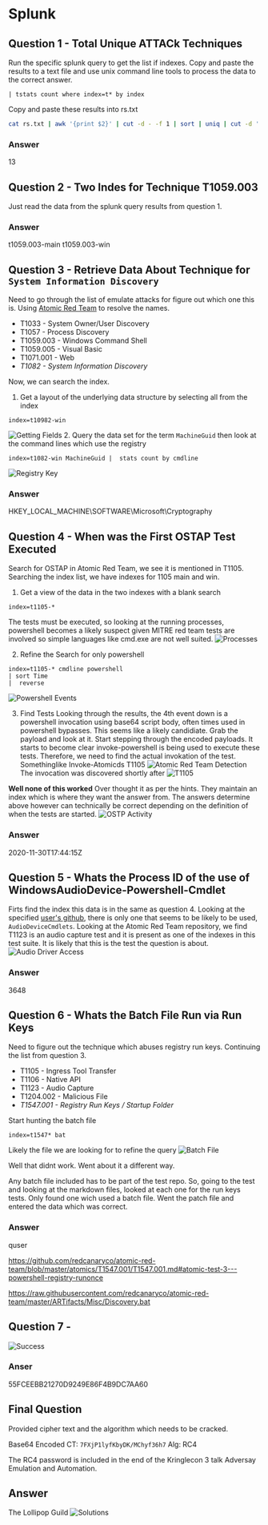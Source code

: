 # Splunk

## Question 1 - Total Unique ATTACk Techniques
Run the specific splunk query to get the list if indexes. Copy and paste the results to a text file and use unix command line tools to process the data to the correct answer.

```splunk
| tstats count where index=t* by index
```
Copy and paste these results into rs.txt
```bash
cat rs.txt | awk '{print $2}' | cut -d - -f 1 | sort | uniq | cut -d '.' -f 1 | sort | uniq | wc -l
```
### Answer
13

## Question 2 - Two Indes for Technique T1059.003
Just read the data from the splunk query results from question 1.
### Answer
t1059.003-main t1059.003-win

## Question 3 - Retrieve Data About Technique for `System Information Discovery`
Need to go through the list of emulate attacks for figure out which one this is. Using [Atomic Red Team](https://github.com/redcanaryco/atomic-red-team) to resolve the names.
* T1033 - System Owner/User Discovery
* T1057 - Process Discovery
* T1059.003 - Windows Command Shell
* T1059.005 - Visual Basic
* T1071.001 - Web
* *T1082 - System Information Discovery*

Now, we can search the index.

1. Get a layout of the underlying data structure by selecting all from the index
```splunk
index=t10982-win
```
![Getting Fields](img/getting_events_idx_t1082.png)
2. Query the data set for the term `MachineGuid` then look at the command lines which use the registry
```splunk
index=t1082-win MachineGuid |  stats count by cmdline
```
![Registry Key](img/regexp_guid.png)
### Answer
HKEY_LOCAL_MACHINE\SOFTWARE\Microsoft\Cryptography

## Question 4 - When was the First OSTAP Test Executed
Search for OSTAP in Atomic Red Team, we see it is mentioned in T1105. Searching the index list, we have indexes for 1105 main and win.

1. Get a view of the data in the two indexes with a blank search
```splunk
index=t1105-*
```
The tests must be executed, so looking at the running processes, powershell becomes a likely suspect given MITRE red team tests are involved so simple languages like cmd.exe are not well suited.
![Processes](img/processes.png)

2. Refine the Search for only powershell
```splunk
index=t1105-* cmdline powershell 
| sort Time 
|  reverse
```
![Powershell Events](img/getting_powershell_events.png)

3. Find Tests
Looking through the results, the 4th event down is a powershell invocation using base64 script body, often times used in powershell bypasses. This seems like a likely candidiate. Grab the payload and look at it. Start stepping through the encoded payloads. It starts to become clear invoke-powershell is being used to execute these tests. Therefore, we need to find the actual invokation of the test. Somethinglike Invoke-Atomicds T1105
![Atomic Red Team Detection](img/invoke-powershell-detected.png)
The invocation was discovered shortly after
![T1105](img/t1105_invocation.png)

**Well none of this worked**
Over thought it as per the hints. They maintain an index which is where they want the answer from. The answers determine above however can technically be correct depending on the definition of when the tests are started.
![OSTP Activity](img/Overthought.png)
### Answer
2020-11-30T17:44:15Z

## Question 5 - Whats the Process ID of the use of WindowsAudioDevice-Powershell-Cmdlet
Firts find the index this data is in the same as question 4. Looking at the specified [user's github](https://github.com/frgnca?tab=repositories), there is only one that seems to be likely to be used, `AudioDeviceCmdlets`. Looking at the Atomic Red Team repository, we find T1123 is an audio capture test and it is present as one of the indexes in this test suite. It is likely that this is the test the question is about. 
![Audio Driver Access](img/q5_success.png)
### Answer
3648

## Question 6 - Whats the Batch File Run via Run Keys
Need to figure out the technique which abuses registry run keys. Continuing the list from question 3.
* T1105 - Ingress Tool Transfer
* T1106 - Native API
* T1123 - Audio Capture
* T1204.002 - Malicious File
* *T1547.001 - Registry Run Keys / Startup Folder*

Start hunting the batch file
```splunk
index=t1547* bat
```

Likely the file we are looking for to refine the query
![Batch File](img/find_bat_file.png)

Well that didnt work. Went about it a different way.

Any batch file included has to be part of the test repo. So, going to the test and looking at the markdown files, looked at each one for the run keys tests. Only found one wich used a batch file. Went the patch file and entered the data which was correct.
### Answer
quser

https://github.com/redcanaryco/atomic-red-team/blob/master/atomics/T1547.001/T1547.001.md#atomic-test-3---powershell-registry-runonce

https://raw.githubusercontent.com/redcanaryco/atomic-red-team/master/ARTifacts/Misc/Discovery.bat
## Question 7 - 

![Success](img/cert_success.png)
### Anser
55FCEEBB21270D9249E86F4B9DC7AA60

## Final Question
Provided cipher text and the algorithm which needs to be cracked.

Base64 Encoded CT: `7FXjP1lyfKbyDK/MChyf36h7`
Alg: RC4

The RC4 password is included in the end of the Kringlecon 3 talk Adversay Emulation and Automation.

## Answer
The Lollipop Guild
![Solutions](img/Decryption.png)

